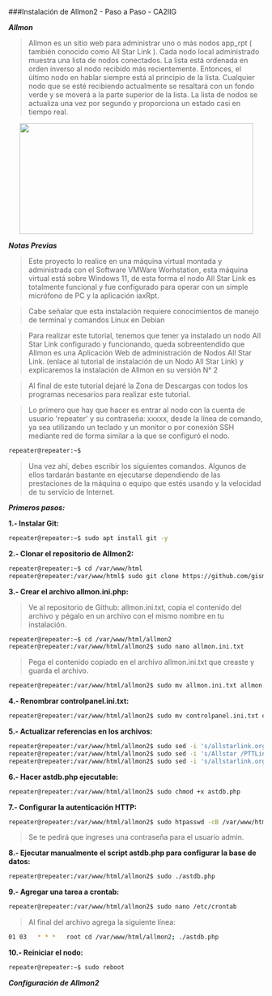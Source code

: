 ###Instalación de Allmon2  -  Paso a Paso - CA2IIG


***Allmon***
>Allmon es un sitio web para administrar uno o más nodos app_rpt ( también conocido como All Star Link ). Cada nodo local administrado muestra una lista de nodos conectados. La lista está ordenada en orden inverso al nodo recibido más recientemente. Entonces, el último nodo en hablar siempre está al principio de la lista. Cualquier nodo que se esté recibiendo actualmente se resaltará con un fondo verde y se moverá a la parte superior de la lista. La lista de nodos se actualiza una vez por segundo y proporciona un estado casi en tiempo real. 
<p style="text-align: justify;"></p><div class="separator" style="clear: both; text-align: center;"><a><img alt="" data-original-height="372" data-original-width="783" height="219" src="https://blogger.googleusercontent.com/img/a/AVvXsEicxmZ8G34OajNSWp74Io1Ce04mbFsPqpmQWt8n3tl52N1iA7fufEDQuhuArlANLYOk5Int8_6iCeejkRa8PXpq4h5hhkN83pMRxVJu0_84ItxM64fT4eGp91cmmy2U8hR7UUf1i52UajSc42sbnNPWCx_M0O3_ApQ-fddguVDNQQdHlRgZm3Y7rDWgL7GE=w461-h219" width="461" /></a></div>

***Notas Previas***

>Este proyecto lo realice en una máquina virtual montada y administrada con el Software VMWare Worhstation, esta máquina virtual está sobre Windows 11, de esta forma el nodo All Star Link es totalmente funcional y fue configurado para operar con un simple micrófono de PC y la aplicación iaxRpt.

>Cabe señalar que esta instalación requiere conocimientos de manejo de terminal y comandos Linux en Debian

>Para realizar este tutorial, tenemos que tener ya instalado un nodo All Star Link configurado y funcionando, queda sobreentendido que Allmon es una Aplicación Web de administración de Nodos All Star Link. (enlace al tutorial de instalación de un Nodo All Star Link) y explicaremos la instalación de Allmon en su versión N° 2

>Al final de este tutorial dejaré la Zona de Descargas con todos los programas necesarios para realizar este tutorial.


>Lo primero que hay que hacer es entrar al nodo con la cuenta de usuario 'repeater' y su contraseña: xxxxx,  desde la línea de comando, ya sea utilizando un teclado y un monitor o por conexión SSH mediante red de forma similar a la que se configuró el nodo.

```sh
repeater@repeater:~$  
``` 
>Una vez ahí, debes escribir los siguientes comandos. Algunos de ellos tardarán bastante en ejecutarse dependiendo de las prestaciones de la máquina o equipo que estés usando y la velocidad de tu servicio de Internet.

***Primeros pasos:***

**1.- Instalar Git:**

```sh
repeater@repeater:~$ sudo apt install git -y
```

**2.- Clonar el repositorio de Allmon2:**

```sh
repeater@repeater:~$ cd /var/www/html
repeater@repeater:/var/www/html$ sudo git clone https://github.com/gismodes37/Allmon2-2024.git allmon2
```

**3.- Crear el archivo allmon.ini.php:**

>Ve al repositorio de Github: allmon.ini.txt, copia el contenido del archivo y pégalo en un archivo con el mismo nombre en tu instalación.

```sh
repeater@repeater:~$ cd /var/www/html/allmon2
repeater@repeater:/var/www/html/allmon2$ sudo nano allmon.ini.txt
```

>Pega el contenido copiado en el archivo allmon.ini.txt que creaste y guarda el archivo.

```sh
repeater@repeater:/var/www/html/allmon2$ sudo mv allmon.ini.txt allmon.ini.php
```

**4.- Renombrar controlpanel.ini.txt:**

```sh
repeater@repeater:/var/www/html/allmon2$ sudo mv controlpanel.ini.txt controlpanel.ini.php
```

**5.- Actualizar referencias en los archivos:**

```sh
repeater@repeater:/var/www/html/allmon2$ sudo sed -i 's/allstarlink.org/pttlink.org/g' astdb.php
repeater@repeater:/var/www/html/allmon2$ sudo sed -i 's/Allstar /PTTLink /g' header.inc
repeater@repeater:/var/www/html/allmon2$ sudo sed -i 's/allstarlink.org/pttlink.org/g' link.php
```

**6.- Hacer astdb.php ejecutable:**

```sh
repeater@repeater:/var/www/html/allmon2$ sudo chmod +x astdb.php
```

**7.- Configurar la autenticación HTTP:**

```sh
repeater@repeater:/var/www/html/allmon2$ sudo htpasswd -cB /var/www/html/allmon2/.htpasswd admin
```

>Se te pedirá que ingreses una contraseña para el usuario admin.

**8.- Ejecutar manualmente el script astdb.php para configurar la base de datos:**

```sh
repeater@repeater:/var/www/html/allmon2$ sudo ./astdb.php
```

**9.- Agregar una tarea a crontab:**

```sh
repeater@repeater:/var/www/html/allmon2$ sudo nano /etc/crontab
```

>Al final del archivo agrega la siguiente línea:

```sh
01 03   * * *   root cd /var/www/html/allmon2; ./astdb.php
```

**10.- Reiniciar el nodo:**

```sh
repeater@repeater:~$ sudo reboot
```


***Configuración de Allmon2***

